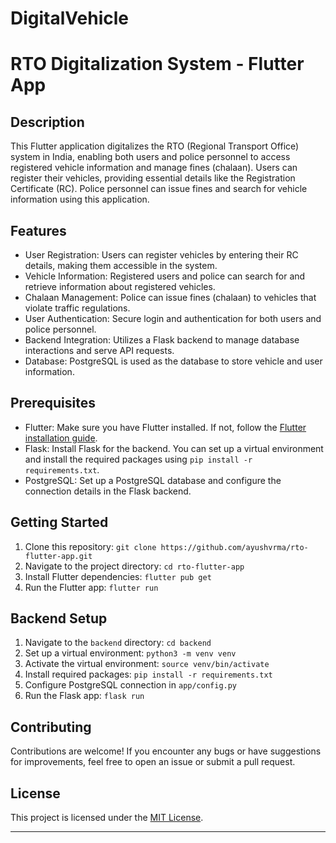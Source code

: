 # DigitalVehicle
# RTO Digitalization System - Flutter App

## Description
This Flutter application digitalizes the RTO (Regional Transport Office) system in India, enabling both users and police personnel to access registered vehicle information and manage fines (chalaan). Users can register their vehicles, providing essential details like the Registration Certificate (RC). Police personnel can issue fines and search for vehicle information using this application.

## Features
- User Registration: Users can register vehicles by entering their RC details, making them accessible in the system.
- Vehicle Information: Registered users and police can search for and retrieve information about registered vehicles.
- Chalaan Management: Police can issue fines (chalaan) to vehicles that violate traffic regulations.
- User Authentication: Secure login and authentication for both users and police personnel.
- Backend Integration: Utilizes a Flask backend to manage database interactions and serve API requests.
- Database: PostgreSQL is used as the database to store vehicle and user information.

## Prerequisites
- Flutter: Make sure you have Flutter installed. If not, follow the [Flutter installation guide](https://flutter.dev/docs/get-started/install).
- Flask: Install Flask for the backend. You can set up a virtual environment and install the required packages using `pip install -r requirements.txt`.
- PostgreSQL: Set up a PostgreSQL database and configure the connection details in the Flask backend.

## Getting Started
1. Clone this repository: `git clone https://github.com/ayushvrma/rto-flutter-app.git`
2. Navigate to the project directory: `cd rto-flutter-app`
3. Install Flutter dependencies: `flutter pub get`
4. Run the Flutter app: `flutter run`

## Backend Setup
1. Navigate to the `backend` directory: `cd backend`
2. Set up a virtual environment: `python3 -m venv venv`
3. Activate the virtual environment: `source venv/bin/activate`
4. Install required packages: `pip install -r requirements.txt`
5. Configure PostgreSQL connection in `app/config.py`
6. Run the Flask app: `flask run`

## Contributing
Contributions are welcome! If you encounter any bugs or have suggestions for improvements, feel free to open an issue or submit a pull request.

## License
This project is licensed under the [MIT License](LICENSE).

---

